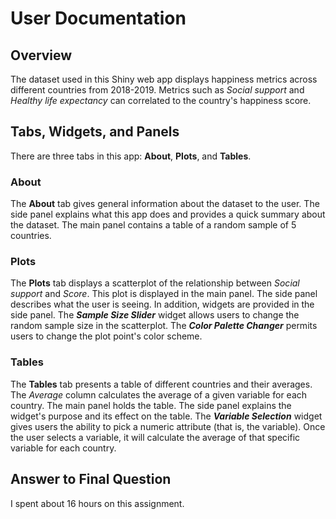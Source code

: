 # User Documentation

## Overview
The dataset used in this Shiny web app displays happiness metrics across different countries from 2018-2019.
Metrics such as _Social support_ and _Healthy life expectancy_ can correlated to the country's happiness score.

## Tabs, Widgets, and Panels
There are three tabs in this app: **About**, **Plots**, and **Tables**.

### About
The **About** tab gives general information about the dataset to the user. The side panel explains what this app does and provides a quick summary about the dataset. The main panel contains a table of a random sample of 5 countries. 

### Plots
The **Plots** tab displays a scatterplot of the relationship between _Social support_ and _Score_. This plot is displayed in the main panel. The side panel describes what the user is seeing. In addition, widgets are provided in the side panel. The _**Sample Size Slider**_ widget allows users to change the random sample size in the scatterplot. The _**Color Palette Changer**_ permits users to change the plot point's color scheme.

### Tables
The **Tables** tab presents a table of different countries and their averages. The _Average_ column calculates the average of a given variable for each country. The main panel holds the table. The side panel explains the widget's purpose and its effect on the table. The _**Variable Selection**_ widget gives users the ability to pick a numeric attribute (that is, the variable). Once the user selects a variable, it will calculate the average of that specific variable for each country.

## Answer to Final Question
I spent about 16 hours on this assignment.